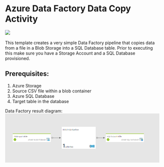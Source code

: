 # Azure Data Factory Data Copy Activity

<a href="https://portal.azure.com/#create/Microsoft.Template/uri/https%3A%2F%2Fraw.githubusercontent.com%2Fnavalev%2Fazure-quickstart-templates%2Fmaster%2F101-data-factory-blob-2-sql%2Fazuredeploy.json" target="_blank">
    <img src="http://azuredeploy.net/deploybutton.png"/>
</a>

This template creates a very simple Data Factory pipeline that copies data from a file in a Blob Storage into a SQL Database table. Prior to  executing this make sure you have a Storage Account and a SQL Database provisioned. 

## Prerequisites:
1. Azure Storage
2. Source CSV file within a blob container 
3. Azure SQL Database
4. Target table in the database

Data Factory result diagram:
![alt tag](images/adfDiagram.PNG)
